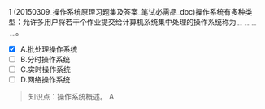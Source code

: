 1
(20150309_操作系统原理习题集及答案_笔试必需品_doc)操作系统有多种类型：允许多用户将若干个作业提交给计算机系统集中处理的操作系统称为﹎﹎﹎﹎。
- [x] A.批处理操作系统 
- [ ] B.分时操作系统 
- [ ] C.实时操作系统 
- [ ] D.网络操作系统

> 知识点：操作系统概述。
> A
